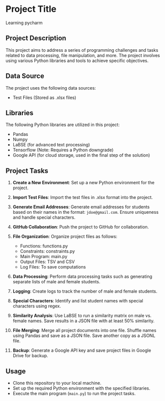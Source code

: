# Project Title
Learning pycharm

## Project Description

This project aims to address a series of programming challenges and tasks related to data processing, file manipulation, and more. The project involves using various Python libraries and tools to achieve specific objectives.

## Data Source

The project uses the following data sources:

- Test Files (Stored as .xlsx files)

## Libraries

The following Python libraries are utilized in this project:

- Pandas
- Numpy
- LaBSE (for advanced text processing)
- Tensorflow (Note: Requires a Python downgrade)
- Google API (for cloud storage, used in the final step of the solution)

## Project Tasks

1. **Create a New Environment**: Set up a new Python environment for the project.

2. **Import Test Files**: Import the test files in .xlsx format into the project.

3. **Generate Email Addresses**: Generate email addresses for students based on their names in the format: `jdoe@gmail.com`. Ensure uniqueness and handle special characters.

4. **GitHub Collaboration**: Push the project to GitHub for collaboration.

5. **File Organization**: Organize project files as follows:
   - Functions: functions.py
   - Constraints: constraints.py
   - Main Program: main.py
   - Output Files: TSV and CSV
   - Log Files: To save computations

6. **Data Processing**: Perform data processing tasks such as generating separate lists of male and female students.

7. **Logging**: Create logs to track the number of male and female students.

8. **Special Characters**: Identify and list student names with special characters using regex.

9. **Similarity Analysis**: Use LaBSE to run a similarity matrix on male vs. female names. Save results in a JSON file with at least 50% similarity.

10. **File Merging**: Merge all project documents into one file. Shuffle names using Pandas and save as a JSON file. Save another copy as a JSONL file.

11. **Backup**: Generate a Google API key and save project files in Google Drive for backup.

## Usage

- Clone this repository to your local machine.
- Set up the required Python environment with the specified libraries.
- Execute the main program (`main.py`) to run the project tasks.


